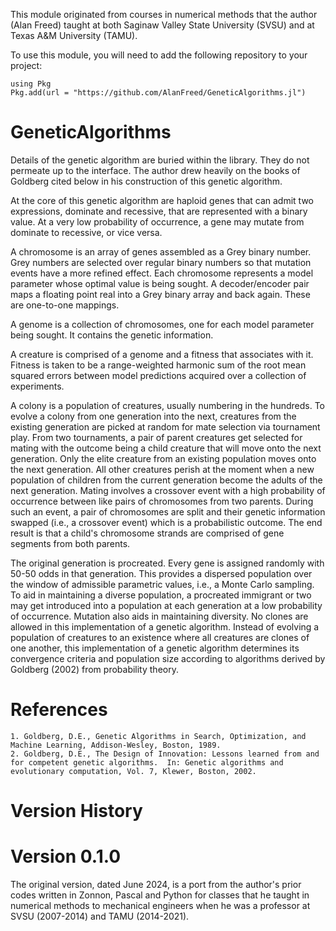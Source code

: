 


This module originated from courses in numerical methods that the author (Alan Freed) taught at both Saginaw Valley State University (SVSU) and at Texas A&M University (TAMU).

To use this module, you will need to add the following repository to your project:

```
using Pkg
Pkg.add(url = "https://github.com/AlanFreed/GeneticAlgorithms.jl")
```

# GeneticAlgorithms

Details of the genetic algorithm are buried within the library.  They do not permeate up to the interface.  The author drew heavily on the books of Goldberg cited below in his construction of this genetic algorithm.

At the core of this genetic algorithm are haploid genes that can admit two expressions, dominate and recessive, that are represented with a binary value.  At a very low probability of occurrence, a gene may mutate from dominate to recessive, or vice versa.

A chromosome is an array of genes assembled as a Grey binary number.  Grey numbers are selected over regular binary numbers so that mutation events have a more refined effect.  Each chromosome represents a model parameter whose optimal value is being sought.  A decoder/encoder pair maps a floating point real into a Grey binary array and back again.  These are one-to-one mappings.  

A genome is a collection of chromosomes, one for each model parameter being sought.  It contains the genetic information.

A creature is comprised of a genome and a fitness that associates with it.  Fitness is taken to be a range-weighted harmonic sum of the root mean squared errors between model predictions acquired over a collection of experiments.  

A colony is a population of creatures, usually numbering in the hundreds.  To evolve a colony from one generation into the next, creatures from the existing generation are picked at random for mate selection via tournament play.  From two tournaments, a pair of parent creatures get selected for mating with the outcome being a child creature that will move onto the next generation.  Only the elite creature from an existing population moves onto the next generation.  All other creatures perish at the moment when a new population of children from the current generation become the adults of the next generation.  Mating involves a crossover event with a high probability of occurrence between like pairs of chromosomes from two parents.  During such an event, a pair of chromosomes are split and their genetic information swapped (i.e., a crossover event) which is a probabilistic outcome.  The end result is that a child's chromosome strands are comprised of gene segments from both parents.  

The original generation is procreated.  Every gene is assigned randomly with 50-50 odds in that generation.  This provides a dispersed population over the window of admissible parametric values, i.e., a Monte Carlo sampling.  To aid in maintaining a diverse population, a procreated immigrant or two may get introduced into a population at each generation at a low probability of occurrence.  Mutation also aids in maintaining diversity.  No clones are allowed in this implementation of a genetic algorithm.  Instead of evolving a population of creatures to an existence where all creatures are clones of one another, this implementation of a genetic algorithm determines its convergence criteria and population size according to algorithms derived by Goldberg (2002) from probability theory.

# References

	1. Goldberg, D.E., Genetic Algorithms in Search, Optimization, and Machine Learning, Addison-Wesley, Boston, 1989.
    2. Goldberg, D.E., The Design of Innovation: Lessons learned from and for competent genetic algorithms.  In: Genetic algorithms and evolutionary computation, Vol. 7, Klewer, Boston, 2002.    
 
# Version History

# Version 0.1.0

The original version, dated June 2024, is a port from the author's prior codes written in Zonnon, Pascal and Python for classes that he taught in numerical methods to mechanical engineers when he was a professor at SVSU (2007-2014) and TAMU (2014-2021).
